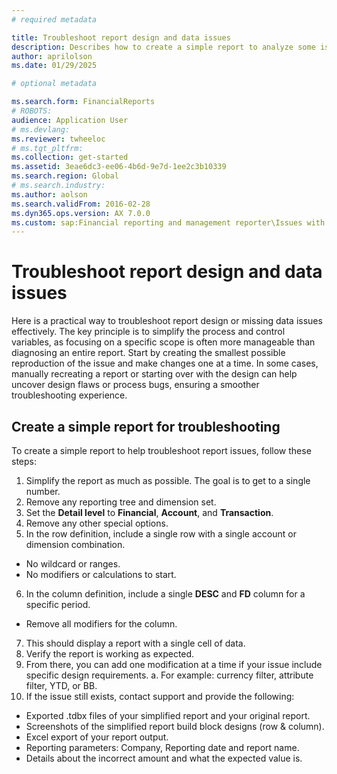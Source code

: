 ```yaml
---
# required metadata

title: Troubleshoot report design and data issues
description: Describes how to create a simple report to analyze some issues that occur in Microsoft Dynamics 365 Finance reports.
author: aprilolson
ms.date: 01/29/2025

# optional metadata

ms.search.form: FinancialReports
# ROBOTS: 
audience: Application User
# ms.devlang: 
ms.reviewer: twheeloc
# ms.tgt_pltfrm: 
ms.collection: get-started
ms.assetid: 3eae6dc3-ee06-4b6d-9e7d-1ee2c3b10339
ms.search.region: Global
# ms.search.industry: 
ms.author: aolson
ms.search.validFrom: 2016-02-28
ms.dyn365.ops.version: AX 7.0.0
ms.custom: sap:Financial reporting and management reporter\Issues with report designer
---
```

# Troubleshoot report design and data issues

Here is a practical way to troubleshoot report design or missing data issues effectively. The key principle is to simplify the process and control variables, as focusing on a specific scope is often more manageable
than diagnosing an entire report. Start by creating the smallest possible reproduction of the issue and make changes one at a time. In some cases, manually recreating a report or starting over with the design can 
help uncover design flaws or process bugs, ensuring a smoother troubleshooting experience.

## Create a simple report for troubleshooting
To create a simple report to help troubleshoot report issues, follow these steps:
1. Simplify the report as much as possible. The goal is to get to a single number.
2. Remove any reporting tree and dimension set.
3. Set the **Detail level** to **Financial**, **Account**, and **Transaction**.
4. Remove any other special options.
5. In the row definition, include a single row with a single account or dimension combination.
 - No wildcard or ranges.
 - No modifiers or calculations to start.
6. In the column definition, include a single **DESC** and **FD** column for a specific period.
 - Remove all modifiers for the column. 
7. This should display a report with a single cell of data.
8. Verify the report is working as expected.
9. From there, you can add one modification at a time if your issue include specific design requirements.
   a.	For example: currency filter, attribute filter, YTD, or BB.
10.	If the issue still exists, contact support and provide the following:
 - Exported .tdbx files of your simplified report and your original report.
 - Screenshots of the simplified report build block designs (row & column).
 - Excel export of your report output.
 - Reporting parameters: Company, Reporting date and report name.
 - Details about the incorrect amount and what the expected value is.
   

   
